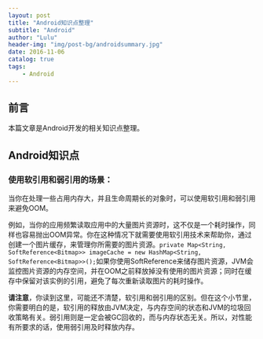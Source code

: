 ```yaml
---
layout: post
title: "Android知识点整理"
subtitle: "Android"
author: "Lulu"
header-img: "img/post-bg/androidsummary.jpg"
date: 2016-11-06
catalog: true
tags:
    - Android
---
```


## 前言

本篇文章是Android开发的相关知识点整理。

## Android知识点

### 使用软引用和弱引用的场景：

当你在处理一些占用内存大，并且生命周期长的对象时，可以使用软引用和弱引用来避免OOM。

例如，当你的应用频繁读取应用中的大量图片资源时，这不仅是一个耗时操作，同样也容易抛出OOM异常。你在这种情况下就需要使用软引用技术来帮助你，通过创建一个图片缓存，来管理你所需要的图片资源。`private Map<String, SoftReference<Bitmap>> imageCache = new HashMap<String, SoftReference<Bitmap>>();`如果你使用SoftReference来储存图片资源，JVM会监控图片资源的内存空间，并在OOM之前释放掉没有使用的图片资源；同时在缓存中保留对该实例的引用，避免了每次重新读取图片的耗时操作。

**请注意**，你读到这里，可能还不清楚，软引用和弱引用的区别。但在这个小节里，你需要明白的是，软引用的释放由JVM决定，与内存空间的状态和JVM的垃圾回收策略有关。弱引用则是一定会被GC回收的，而与内存状态无关。所以，对性能有所要求的话，使用弱引用及时释放内存。
